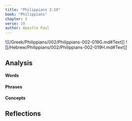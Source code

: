 ```yaml
---
title: "Philippians 2:19"
book: "Philippians"
chapter: 2
verse: 19
author: Apostle Paul
---
```

![[/Greek/Philippians/002/Philippians-002-019G.md#Text]]
![[/Hebrew/Philippians/002/Philippians-002-019H.md#Text]]

## Analysis

#### Words

#### Phrases

#### Concepts

## Reflections
